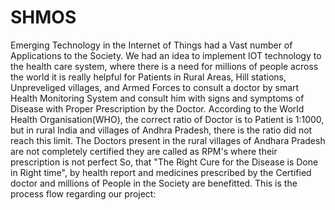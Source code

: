 # SHMOS

Emerging Technology in the Internet of Things had a Vast number of Applications to the Society.  We had an idea to implement  IOT technology to the health care system, where there is a need for millions of people across the world
it is really helpful for Patients in Rural Areas, Hill stations, Unpreveliged villages, and  Armed Forces to consult a doctor by smart Health Monitoring System and consult him with signs and symptoms of Disease with Proper Prescription by the Doctor.
According to the World Health Organisation(WHO), the correct ratio of Doctor is to Patient is 1:1000, but in rural India and villages of Andhra Pradesh, there is the ratio did not reach this limit. The Doctors present in the rural villages of Andhara Pradesh are not completely certified they are called as RPM's where their prescription is not perfect
So, that "The Right Cure for the Disease is Done in Right time", by health report and medicines prescribed by the Certified doctor and millions of People in the Society are benefitted.
This is the process flow regarding our project:
